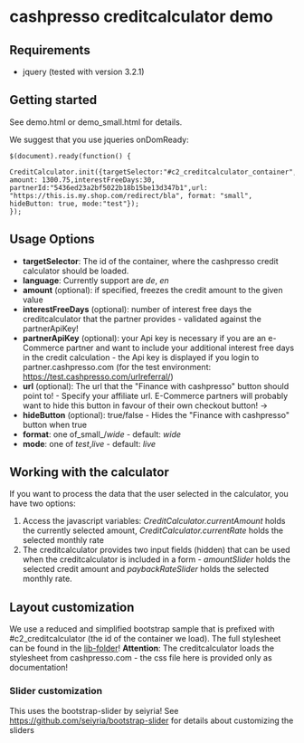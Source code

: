 # cashpresso creditcalculator demo

## Requirements

* jquery (tested with version 3.2.1)

## Getting started

See demo.html or demo_small.html for details.

We suggest that you use jqueries onDomReady:
~~~~
$(document).ready(function() {
  CreditCalculator.init({targetSelector:"#c2_creditcalculator_container",language:"de", amount: 1300.75,interestFreeDays:30, partnerId:"5436ed23a2bf5022b18b15be13d347b1",url: "https://this.is.my.shop.com/redirect/bla", format: "small", hideButton: true, mode:"test"});
});
~~~~

## Usage Options

* **targetSelector**: The id of the container, where the cashpresso credit calculator should be loaded.
* **language**: Currently support are _de_, _en_
* **amount** (optional): if specified, freezes the credit amount to the given value
* **interestFreeDays** (optional): number of interest free days the creditcalculator that the partner provides - validated against the partnerApiKey!
* **partnerApiKey** (optional): your Api key is necessary if you are an e-Commerce partner and want to include your additional interest free days in the credit calculation - the Api key is displayed if you login to partner.cashpresso.com (for the test environment: https://test.cashpresso.com/urlreferral/)
* **url** (optional): The url that the "Finance with cashpresso" button should point to! - Specify your affiliate url. E-Commerce partners will probably want to hide this button in favour of their own checkout button! ->
* **hideButton** (optional): true/false - Hides the "Finance with cashpresso" button when true
* **format**: one of_small_/_wide_ - default: _wide_
* **mode**: one of _test_,_live_ - default: _live_

## Working with the calculator
If you want to process the data that the user selected in the calculator, you have two options:
1. Access the javascript variables:  _CreditCalculator.currentAmount_ holds the currently selected amount, _CreditCalculator.currentRate_ holds the selected monthly rate
2. The creditcalculator provides two input fields (hidden) that can be used when the creditcalculator is included in a form  - _amountSlider_ holds the selected credit amount and _paybackRateSlider_ holds the selected monthly rate.

## Layout customization
We use a reduced and simplified bootstrap sample that is prefixed with #c2_creditcalculator (the id of the container we load). The full stylesheet can be found in the [lib-folder](./lib/cashpresso-style.css)!
**Attention**: The creditcalculator loads the stylesheet from cashpresso.com - the css file here is provided only as   documentation!

### Slider customization
This uses the bootstrap-slider by seiyria!
See https://github.com/seiyria/bootstrap-slider for details about customizing the sliders
